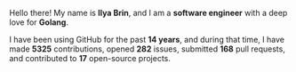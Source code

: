 Hello there! My name is **Ilya Brin**, and I am a **software engineer** with a deep love for **Golang**.

I have been using GitHub for the past **14 years**, and during that time, I have made **5325** contributions, opened **282** issues, submitted **168** pull requests, and contributed to **17** open-source projects.
